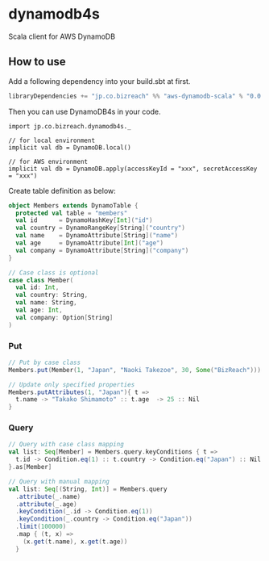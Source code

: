 dynamodb4s
==========

Scala client for AWS DynamoDB

## How to use
Add a following dependency into your build.sbt at first.

```scala
libraryDependencies += "jp.co.bizreach" %% "aws-dynamodb-scala" % "0.0.2"
```

Then you can use DynamoDB4s in your code.

```
import jp.co.bizreach.dynamodb4s._

// for local environment
implicit val db = DynamoDB.local()

// for AWS environment
implicit val db = DynamoDB.apply(accessKeyId = "xxx", secretAccessKey = "xxx")
```

Create table definition as below:

```scala
object Members extends DynamoTable {
  protected val table = "members"
  val id      = DynamoHashKey[Int]("id")
  val country = DynamoRangeKey[String]("country")
  val name    = DynamoAttribute[String]("name")
  val age     = DynamoAttribute[Int]("age")
  val company = DynamoAttribute[String]("company")
}

// Case class is optional
case class Member(
  val id: Int,
  val country: String,
  val name: String,
  val age: Int,
  val company: Option[String]
)
```

### Put

```scala
// Put by case class
Members.put(Member(1, "Japan", "Naoki Takezoe", 30, Some("BizReach")))

// Update only specified properties
Members.putAttributes(1, "Japan"){ t =>
  t.name -> "Takako Shimamoto" :: t.age  -> 25 :: Nil
}
```

### Query

```scala
// Query with case class mapping
val list: Seq[Member] = Members.query.keyConditions { t =>
  t.id -> Condition.eq(1) :: t.country -> Condition.eq("Japan") :: Nil
}.as[Member]

// Query with manual mapping
val list: Seq[(String, Int)] = Members.query
  .attribute(_.name)
  .attribute(_.age)
  .keyCondition(_.id -> Condition.eq(1))
  .keyCondition(_.country -> Condition.eq("Japan"))
  .limit(100000)
  .map { (t, x) =>
    (x.get(t.name), x.get(t.age))
  }
```
